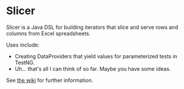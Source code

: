 # Slicer
Slicer is a Java DSL for building iterators that slice and serve rows and columns from Excel spreadsheets.

Uses include:

* Creating DataProviders that yield values for parameterized tests in TestNG.
* Uh... that's all I can think of so far. Maybe you have some ideas.

See [the wiki](https://github.com/dhemery/slicer/wiki) for further information.
